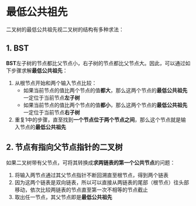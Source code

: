 # 最低公共祖先
二叉树的最低公共祖先视二叉树的结构有多种求法：

## 1. BST
**BST**左子树的节点都比父节点小，右子树的节点都比父节点大。因此，可以通过如下步骤求解**最低公共祖先**：
1. 从根节点开始和两个输入节点比较：
    * 如果当前节点的值比两个节点的值**都大**，那么这两个节点的**最低公共祖先**一定位于当前节点**左子树**
    * 如果当前节点的值比两个节点的值**都小**，那么这两个节点的**最低公共祖先**一定位于当前节点**右子树**
2. 重复1中的步骤，直至找到**一个节点位于两个节点之间**，那么这个节点就是输入节点的**最低公共祖先**

## 2. 节点有指向父节点指针的二叉树
如果二叉树带有父节点，可将其转换成**求两链表的第一个公共节点**的问题：
1. 将输入两节点通过其父节点指针不断回溯直至根节点，得到两个链表
2. 因为这两个链表是双向链表，所以可以直接从两链表的尾部（根节点）往头部移动，依次比较两链表的节点直至第一次不相等的节点截止
3. 取出任一节点，其父节点即是**最低公共祖先**
